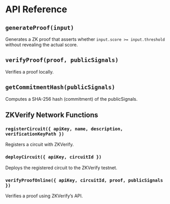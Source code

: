 # API Reference

## `generateProof(input)`
Generates a ZK proof that asserts whether `input.score >= input.threshold` without revealing the actual score.

## `verifyProof(proof, publicSignals)`
Verifies a proof locally.

## `getCommitmentHash(publicSignals)`
Computes a SHA-256 hash (commitment) of the publicSignals.

## ZKVerify Network Functions

### `registerCircuit({ apiKey, name, description, verificationKeyPath })`
Registers a circuit with ZKVerify.

### `deployCircuit({ apiKey, circuitId })`
Deploys the registered circuit to the ZKVerify testnet.

### `verifyProofOnline({ apiKey, circuitId, proof, publicSignals })`
Verifies a proof using ZKVerify’s API.